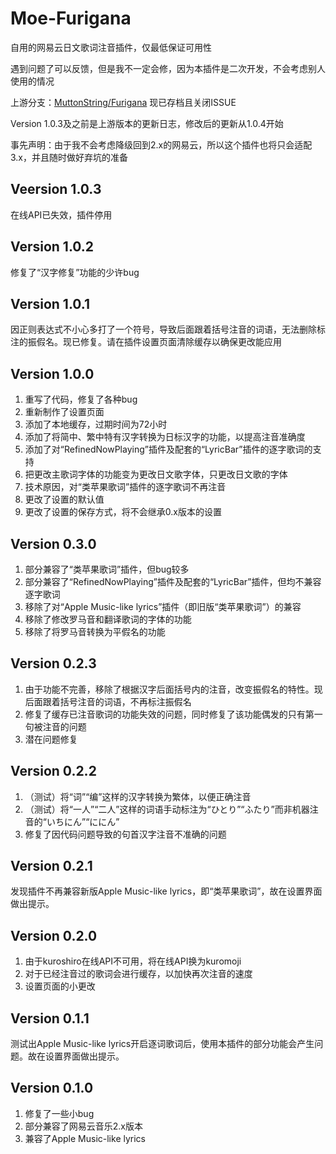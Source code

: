 # Moe-Furigana

自用的网易云日文歌词注音插件，仅最低保证可用性

遇到问题了可以反馈，但是我不一定会修，因为本插件是二次开发，不会考虑别人使用的情况

上游分支：[MuttonString/Furigana](https://github.com/MuttonString/Furigana) 现已存档且关闭ISSUE

Version 1.0.3及之前是上游版本的更新日志，修改后的更新从1.0.4开始

事先声明：由于我不会考虑降级回到2.x的网易云，所以这个插件也将只会适配3.x，并且随时做好弃坑的准备

## Veersion 1.0.3

在线API已失效，插件停用

## Version 1.0.2

修复了“汉字修复”功能的少许bug

## Version 1.0.1

因正则表达式不小心多打了一个符号，导致后面跟着括号注音的词语，无法删除标注的振假名。现已修复。请在插件设置页面清除缓存以确保更改能应用

## Version 1.0.0

1. 重写了代码，修复了各种bug
2. 重新制作了设置页面
3. 添加了本地缓存，过期时间为72小时
4. 添加了将简中、繁中特有汉字转换为日标汉字的功能，以提高注音准确度
5. 添加了对“RefinedNowPlaying”插件及配套的“LyricBar”插件的逐字歌词的支持
6. 把更改主歌词字体的功能变为更改日文歌字体，只更改日文歌的字体
7. 技术原因，对“类苹果歌词”插件的逐字歌词不再注音
8. 更改了设置的默认值
9. 更改了设置的保存方式，将不会继承0.x版本的设置

## Version 0.3.0

1. 部分兼容了“类苹果歌词”插件，但bug较多
2. 部分兼容了“RefinedNowPlaying”插件及配套的“LyricBar”插件，但均不兼容逐字歌词
3. 移除了对“Apple Music-like lyrics”插件（即旧版“类苹果歌词”）的兼容
4. 移除了修改罗马音和翻译歌词的字体的功能
5. 移除了将罗马音转换为平假名的功能

## Version 0.2.3

1. 由于功能不完善，移除了根据汉字后面括号内的注音，改变振假名的特性。现后面跟着括号注音的词语，不再标注振假名
2. 修复了缓存已注音歌词的功能失效的问题，同时修复了该功能偶发的只有第一句被注音的问题
3. 潜在问题修复

## Version 0.2.2

1. （测试）将“词”“编”这样的汉字转换为繁体，以便正确注音
2. （测试）将“一人”“二人”这样的词语手动标注为“ひとり”“ふたり”而非机器注音的“いちにん”“ににん”
3. 修复了因代码问题导致的句首汉字注音不准确的问题

## Version 0.2.1

发现插件不再兼容新版Apple Music-like lyrics，即“类苹果歌词”，故在设置界面做出提示。

## Version 0.2.0

1. 由于kuroshiro在线API不可用，将在线API换为kuromoji
2. 对于已经注音过的歌词会进行缓存，以加快再次注音的速度
3. 设置页面的小更改

## Version 0.1.1

测试出Apple Music-like lyrics开启逐词歌词后，使用本插件的部分功能会产生问题。故在设置界面做出提示。

## Version 0.1.0

1. 修复了一些小bug
2. 部分兼容了网易云音乐2.x版本
3. 兼容了Apple Music-like lyrics
